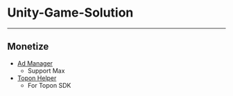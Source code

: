 # Unity-Game-Solution

****

## Monetize

* [Ad Manager](Monetize-Core+Max.unitypackage)
  * Support Max
* [Topon Helper](topon-ads-scripts.unitypackage)
  * For Topon SDK
